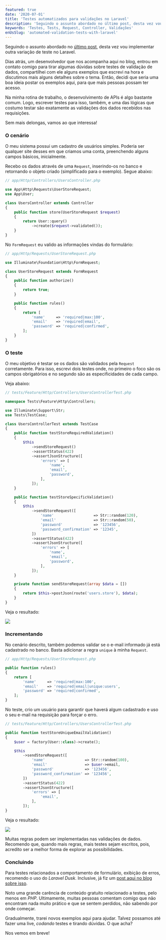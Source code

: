 ```yaml
---
featured: true
date: '2020-07-01'
title: 'Testes automatizados para validações no Laravel'
description: 'Seguindo o assunto abordado no último post, desta vez vou implementar outra variação de teste no Laravel. Validação de dados das requisições.'
keywords: 'Testes, Tests, Request, Controller, Validações'
enUsSlug: 'automated-validation-tests-with-laravel'
---
```


Seguindo o assunto abordado no [último post](/pt-br/blog/posts/teste-automatizado-de-e-mail-no-laravel), desta vez vou
implementar outra variação de teste no Laravel.

Dias atrás, um desenvolvedor que nos acompanha aqui no blog, entrou em contato comigo para tirar algumas dúvidas sobre
testes de validação de dados, compartilhei com ele alguns exemplos que escrevi na hora e discutimos mais alguns detalhes
sobre o tema. Então, decidi que seria uma boa ideia postar os exemplos aqui, para que mais pessoas possam ter acesso.

Na minha rotina de trabalho, o desenvolvimento de APIs é algo bastante comum. Logo, escrever testes para isso, também, e
uma das lógicas que costumo testar são exatamente as validações dos dados recebidos nas requisições.

Sem mais delongas, vamos ao que interessa!

### O cenário

O meu sistema possui um cadastro de usuários simples. Poderia ser qualquer site desses em que criamos uma conta,
preenchendo alguns campos básicos, inicialmente.

Recebo os dados através de uma `Request`, inserindo-os no banco e retornando o objeto criado (simplificado para o
exemplo). Segue abaixo:

```php
// app/Http/Controllers/UsersController.php

use App\Http\Requests\UserStoreRequest;
use App\User;

class UsersController extends Controller
{
    public function store(UserStoreRequest $request)
    {
        return User::query()
            ->create($request->validated());
    }
}
```

No `FormRequest` eu valido as informações vindas do formulário:

```php
// app/Http/Requests/UserStoreRequest.php

use Illuminate\Foundation\Http\FormRequest;

class UserStoreRequest extends FormRequest
{
    public function authorize()
    {
        return true;
    }

    public function rules()
    {
        return [
            'name'     => 'required|max:100',
            'email'    => 'required|email',
            'password' => 'required|confirmed',
        ];
    }
}
```

### O teste

O meu objetivo é testar se os dados são validados pela `Request` corretamente. Para isso, escrevi dois testes onde, no
primeiro o foco são os campos obrigatórios e no segundo são as especificidades de cada campo.

Veja abaixo:

```php
// tests/Feature/Http/Controllers/UsersControllerTest.php

namespace Tests\Feature\Http\Controllers;

use Illuminate\Support\Str;
use Tests\TestCase;

class UsersControllerTest extends TestCase
{
    public function testStoreRequiredValidation()
    {
        $this
            ->sendStoreRequest()
            ->assertStatus(422)
            ->assertJsonStructure([
                'errors' => [
                    'name',
                    'email',
                    'password',
                ],
            ]);
    }

    public function testStoreSpecificValidation()
    {
        $this
            ->sendStoreRequest([
                'name'                  => Str::random(120),
                'email'                 => Str::random(50),
                'password'              => '123456',
                'password_confirmation' => '12345',
            ])
            ->assertStatus(422)
            ->assertJsonStructure([
                'errors' => [
                    'name',
                    'email',
                    'password',
                ],
            ]);
    }

    private function sendStoreRequest(array $data = [])
    {
        return $this->postJson(route('users.store'), $data);
    }
}
```

Veja o resultado:

![](/images/posts/laravel-test-form-requests/two-tests.png)

### Incrementando

No cenário descrito, também podemos validar se o e-mail informado já está cadastrado no banco. Basta adicionar a
regra `unique` à minha `Request`.

```php
// app/Http/Requests/UserStoreRequest.php

public function rules()
{
    return [
        'name'     => 'required|max:100',
        'email'    => 'required|email|unique:users',
        'password' => 'required|confirmed',
    ];
}
```

No teste, crio um usuário para garantir que haverá algum cadastrado e uso o seu e-mail na requisição para forçar o erro.

```php
// tests/Feature/Http/Controllers/UsersControllerTest.php

public function testStoreUniqueEmailValidation()
{
    $user = factory(User::class)->create();

    $this
        ->sendStoreRequest([
            'name'                  => Str::random(100),
            'email'                 => $user->email,
            'password'              => '123456',
            'password_confirmation' => '123456',
        ])
        ->assertStatus(422)
        ->assertJsonStructure([
            'errors' => [
                'email',
            ],
        ]);
}
```

Veja o resultado:

![](/images/posts/laravel-test-form-requests/three-tests.png)

Muitas regras podem ser implementadas nas validações de dados. Recomendo que, quando mais regras, mais testes sejam
escritos, pois, acredito ser a melhor forma de explorar as possibilidades.

### Concluindo

Para testes relacionados a comportamento de formulário, exibição de erros, recomendo o uso do _Laravel Dusk_. Inclusive,
já fiz um [post aqui no blog sobre isso](/pt-br/blog/posts/testes-automatizados-de-navegacao-com-laravel-dusk).

Noto uma grande carência de conteúdo gratuito relacionado a testes, pelo menos em _PHP_. Ultimamente, muitas pessoas
comentam comigo que não encontram nada muito prático e que se sentem perdidos, não sabendo por onde começar.

Gradualmente, trarei novos exemplos aqui para ajudar. Talvez possamos até fazer uma live, _codando_ testes e tirando
dúvidas. O que acha?

Nos vemos em breve!
